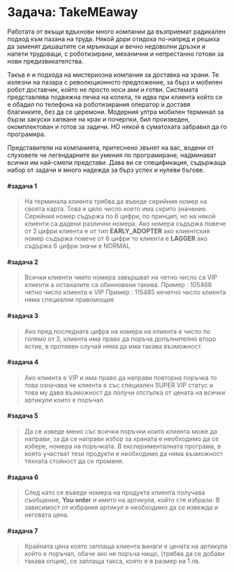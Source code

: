 # **Задача**: TakeMEaway

Работата от вкъщи вдъхнови много компании да възприемат радикален подход към пазана на труда. Някой дори отидоха по-напред и решиха да заменят дишаштите си мрънкащи и вечно недоволни дръзки и напети трудоваци, с роботизирани, механични и непрестанно готови за нови предизвикателства.

Такъв е и подхода на мистериозна компания за доставка на храни. Те излезни на пазара с революционното предложение, за бърз и мобилен робот доставчик, който не просто носи ами и готви.
Системата представлява подвижна печка на колела, тя идва при клиента който се е обадил по телефона на роботизирания оператор и доставя благинките, без да
се церемони. Модерния ултра мобилен терминал за бързи закуски хапване на крак и почерпки, бил произведен, окомплектован и готов за задичи. НО някой в суматохата забравил да го програмира. 

Представители на компанията, притеснено звънят на вас, водени от слуховете че легендарните ви умения по
програмиране, надминават всички им най-смели представи. Дава ви се спецификация, съдържаща набор от задачи и много надежда за бърз успех и нулеви бъгове. 

#### **#задача 1**
> На терминала клиента трябва да въведе серийния номер на своята карта. Това е цяло
число което има скрито значение. Серийния номер съдържа по 6 цифри, по принцип, но на
някой клиенти са дадени различни номера. Ако номера съдържа повече от 2 цифри
клиента е от тип **EARLY_ADOPTER** ако клиентския номер съдържа повече от 6 цифри то
клиента е **LAGGER** ако съдържа 6 цифри значи е NORMAL

#### **#задача 2**
> Всички клиенти чиито номера завършват на четно число са VIP клиенти а останалите са
обикновени такива.
Пример : 105468 четно число клиента е VIP
Пример : 115485 нечетно число клиента няма специални правомощия

#### **#задача 3**
> Ако пред последната цифра на номера на клиента е число по голямо от 3, клиента има
право да поръча допълнително второ ястие, в противен случай няма да има такава
възможност.

#### **#задача 4**
> Ако клиента е VIP и има право да направи повторна поръчка то това означава че клиента е
със специален SUPER VIP статус и това му дава възможност да получи отстъпка от цената на
всички артикули които е поръчал.

#### **#задача 5**
> Да се изведе меню със всички поръчки които клиента може да направи, за да се направи
избор за храната е необходимо да се избере, номера на поръчката. В
експерименталната програма, в която участват тези продукти е необходимо да няма
възможност тяхната стойност да се променя.

#### **#задача 6**
> След като се въведе номера на продукта клиента получава съобщение, **You order** и името
на артикула, който сте избрали. В зависимост от избрания артикул е необходимо да се
извежда и неговата цена.

#### **#задача 7**
> Крайната цена която заплаща клиента винаги е цената на артикула който е поръчал, обаче
ако не поръча нищо, (трябва да се добави такава опция), се заплаща такса, която е в
размер на 1 лв.